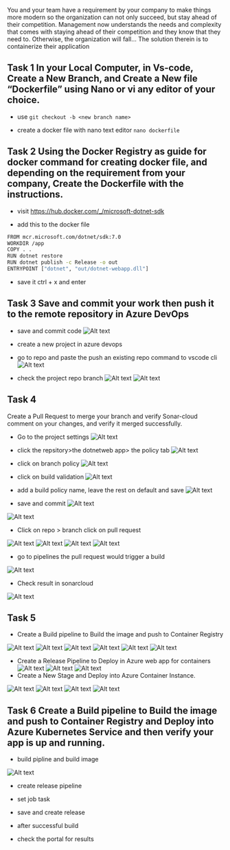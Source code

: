 You and your team have a requirement by your company to make things more modern so the organization can not only succeed, but stay ahead of their competition. Management now understands the needs and complexity that comes with staying ahead of their competition and they know that they need to. Otherwise, the organization will fall… The solution therein is to containerize their application


## Task 1 In your Local Computer, in Vs-code, Create a New Branch, and Create a New file  “Dockerfile”  using Nano or vi  any editor of your choice.




- use `git checkout -b <new branch name>`




- create a docker file with nano text editor
`nano dockerfile`



## Task 2 Using the Docker Registry as guide for docker command for creating docker file, and depending on the requirement from your company, Create the Dockerfile with the instructions.

- visit https://hub.docker.com/_/microsoft-dotnet-sdk


- add this to the docker file

```sh
FROM mcr.microsoft.com/dotnet/sdk:7.0
WORKDIR /app
COPY . .
RUN dotnet restore
RUN dotnet publish -c Release -o out
ENTRYPOINT ["dotnet", "out/dotnet-webapp.dll"]

```

- save it ctrl + x and enter



## Task 3 Save and commit your work then push it  to the remote repository in Azure DevOps

- save and commit code
![Alt text](images/save%20and%20commit.png)

- create a new project in azure devops


- go to repo and paste the push an existing repo command to vscode cli
![Alt text](images/dotnet%20repo.png)

- check the project repo branch
![Alt text](images/dotnet%20docker%20branch.png)
![Alt text](images/dotnet%20docker%20branch1.png)

## Task 4 
Create a Pull Request to merge your branch and verify Sonar-cloud comment on your changes, and verify it merged successfully.

- Go to the project settings 
![Alt text](images/repo.png)
- click the repsitory>the dotnetweb app> the policy tab
![Alt text](images/repo%201.png)
- click on branch policy
![Alt text](images/repo%203.png)
- click on build validation
![Alt text](images/repo%204.png)

- add a build policy name, leave the rest on default  and save
![Alt text](images/repo%205.png)

- save and commit 
![Alt text](images/save%20and%20commit.png)

![Alt text](images/git%20merge%201.png)

- Click on repo > branch click on pull request

![Alt text](images/pull%20req.png)
![Alt text](images/pull%20req%201.png)
![Alt text](images/pull%20req%202.png)
![Alt text](images/pull%20req%203.png)



- go to pipelines the pull request would trigger a build 

![Alt text](images/pull%20req%20project%20settings.png)


- Check result in sonarcloud

![Alt text](images/sonar%20pull%20request.png)




## Task 5 

- Create a Build pipeline to Build the image and push to Container Registry

![Alt text](images/create%20build%20pipeline.png)
![Alt text](images/create%20build%20pipeline%201.png)
![Alt text](images/create%20build%20pipeline%202.png)
![Alt text](images/build%20successful.png)
![Alt text](images/check%20registry.png)
![Alt text](images/image%20in%20ACR.png)

- Create a Release Pipeline to Deploy in Azure web app for containers
![Alt text](images/release%20pipeline%20for%20container%20app.png)
![Alt text](images/sucess.png)
![Alt text](images/sucess1.png)
- Create a New Stage and Deploy into Azure Container Instance.

![Alt text](images/ACI.png)
![Alt text](images/ACI%201.png)
![Alt text](images/ACI%20result.png)
![Alt text](images/ACI%20result1.png)



## Task 6 Create a Build pipeline to Build the image and push to Container Registry and Deploy into Azure Kubernetes Service and then verify your app is up and running.

- build pipline and build image

![Alt text](images/aks%20build%20image.png)

- create release pipeline

- set job task

- save and create release

- after successful build


- check the portal for results 
